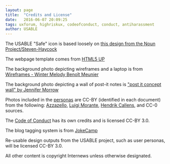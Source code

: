 ```yaml
---
layout: page
title:  "Credits and License"
date:   2016-06-07 20:09:25
tags: uxforum, highriskux, codeofconduct, conduct, antiharassment
author: USABLE
---
```



The USABLE "Safe" icon is based loosely on [this design from the Noun Project/Steven-Haycock](https://thenounproject.com/search/?q=safe&i=18255")

The webpage template comes from [HTML5 UP](http://html5up.net)

The background photo depicting wireframes and a laptop is from [Wireframes - Winter Melody Benoît Meunier](https://www.flickr.com/photos/benoitmeunier/6384879257)

The background photo depicting a wall of post-it notes is ["post it concept wall" by Jennifer Morrow](https://www.flickr.com/photos/donotlick/8447353012)

Photos included in the [personas](/personas) are CC-BY (identified in each document) from the following: [Azzazello](https://www.flickr.com/photos/eilard), [Luigi Morante](https://www.flickr.com/photos/eudaimos/), [Hendrik Callens](https://www.flickr.com/photos/n3k/), and CC-0 sources.

The [Code of Conduct](/codeofconduct.html) has its own credits and is licensed CC-BY 3.0.

The blog tagging system is from [JokeCamp](http://www.jokecamp.com/tag/)

Re-usable design outputs from the USABLE project, such as user personas, will be licensed CC-BY 3.0.

All other content is copyright Internews unless otherwise designated.

